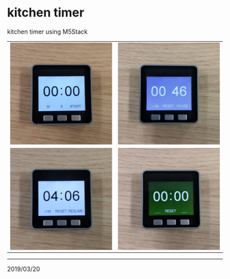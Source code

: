 # kitchen timer

kitchen timer using M5Stack

|||
----|----
|<img src=./img/01_Initialized.jpg width=500px>|<img src=./img/02_Moving.jpg width=500px>
<img src=./img/03_Pause.jpg width=500px>|<img src=./img/04_Ended.jpg width=500px>|

---

2019/03/20
